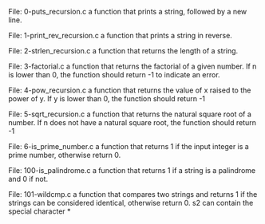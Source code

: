 File: 0-puts_recursion.c a function that prints a string, followed by a new line.

File: 1-print_rev_recursion.c a function that prints a string in reverse.

File: 2-strlen_recursion.c a function that returns the length of a string.

File: 3-factorial.c a function that returns the factorial of a given number. If n is lower than 0, the function should return -1 to indicate an error.

File: 4-pow_recursion.c a function that returns the value of x raised to the power of y. If y is lower than 0, the function should return -1

File: 5-sqrt_recursion.c a function that returns the natural square root of a number. If n does not have a natural square root, the function should return -1

File: 6-is_prime_number.c a function that returns 1 if the input integer is a prime number, otherwise return 0.

File: 100-is_palindrome.c a function that returns 1 if a string is a palindrome and 0 if not.

File: 101-wildcmp.c a function that compares two strings and returns 1 if the strings can be considered identical, otherwise return 0. s2 can contain the special character *

